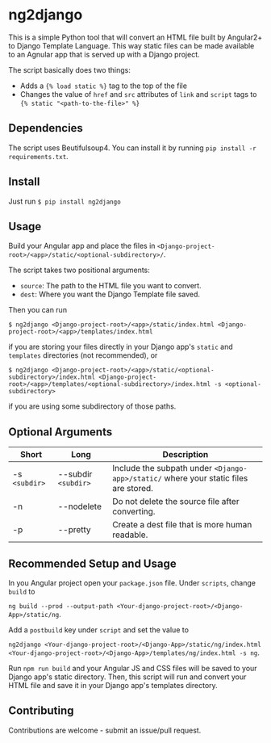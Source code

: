 # ng2django

This is a simple Python tool that will convert an HTML file built by Angular2+ to Django Template Language. This way static files can be made available to an Agnular app that is served up with a Django project.

The script basically does two things:

- Adds a `{% load static %}` tag to the top of the file
- Changes the value of `href` and `src` attributes of `link` and `script` tags to `{% static "<path-to-the-file>" %}`

## Dependencies

The script uses Beutifulsoup4. You can install it by running `pip install -r requirements.txt`.

## Install

Just run `$ pip install ng2django`

## Usage

Build your Angular app and place the files in `<Django-project-root>/<app>/static/<optional-subdirectory>/`.

The script takes two positional arguments:

- `source`: The path to the HTML file you want to convert.
- `dest`: Where you want the Django Template file saved.

Then you can run

`$ ng2django <Django-project-root>/<app>/static/index.html <Django-project-root>/<app>/templates/index.html`

if you are storing your files directly in your Django app's `static` and `templates` directories (not recommended), or

`$ ng2django <Django-project-root>/<app>/static/<optional-subdirectory>/index.html <Django-project-root>/<app>/templates/<optional-subdirectory>/index.html -s <optional-subdirectory>`

if you are using some subdirectory of those paths.

## Optional Arguments

Short | Long | Description
--- | --- | ---
-s `<subdir>` | --subdir `<subdir>` | Include the subpath under `<Django-app>/static/` where your static files are stored.
-n | --nodelete | Do not delete the source file after converting.
-p | --pretty | Create a dest file that is more human readable.

## Recommended Setup and Usage

In you Angular project open your `package.json` file. Under `scripts`, change `build` to

`ng build --prod --output-path <Your-django-project-root>/<Django-App>/static/ng`.

Add a `postbuild` key under `script` and set the value to

`ng2django <Your-django-project-root>/<Django-App>/static/ng/index.html <Your-django-project-root>/<Django-App>/templates/ng/index.html -s ng`.

Run `npm run build` and your Angular JS and CSS files will be saved to your Django app's static directory. Then, this script will run and convert your HTML file and save it in your Django app's templates directory.

## Contributing

Contributions are welcome - submit an issue/pull request.